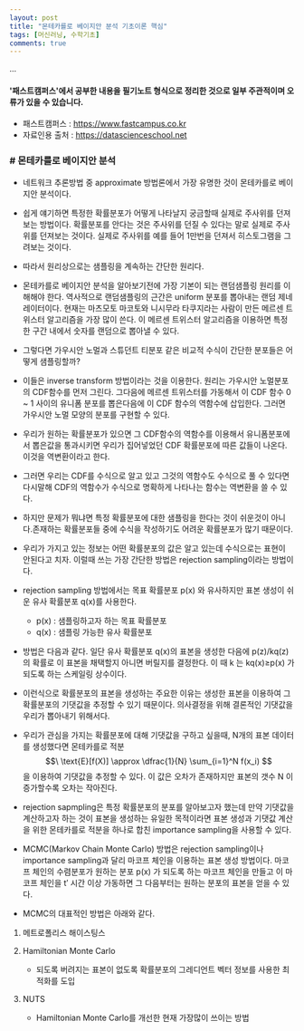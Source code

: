 ```yaml
---
layout: post
title: "몬테카를로 베이지안 분석 기초이론 핵심"
tags: [머신러닝, 수학기초]
comments: true
---
```


...

#### '패스트캠퍼스'에서 공부한 내용을 필기노트 형식으로 정리한 것으로 일부 주관적이며 오류가 있을 수 있습니다.

- 패스트캠퍼스 : https://www.fastcampus.co.kr
- 자료인용 출처 : https://datascienceschool.net

### # 몬테카를로 베이지안 분석

- 네트워크 추론방법 중 approximate 방법론에서 가장 유명한 것이 몬테카를로 베이지안 분석이다.


- 쉽게 얘기하면 특정한 확률분포가 어떻게 나타날지 궁금할때 실제로 주사위를 던져보는 방법이다. 확률분포를 안다는 것은 주사위를 던질 수 있다는 말로 실제로 주사위를 던져보는 것이다. 실제로 주사위를 예를 들어 1만번을 던져서 히스토그램을 그려보는 것이다.


- 따라서 원리상으로는 샘플링을 계속하는 간단한 원리다.


- 몬테카를로 베이지안 분석을 알아보기전에 가장 기본이 되는 랜덤샘플링 원리를 이해해야 한다. 역사적으로 랜덤샘플링의 근간은 uniform 분포를 뽑아내는 랜덤 제네레이터이다. 현재는 마츠모토 마코토와 니시무라 타쿠지라는 사람이 만든 메르센 트위스터 알고리즘을 가장 많이 쓴다. 이 메르센 트위스터 알고리즘을 이용하면 특정한 구간 내에서 숫자를 랜덤으로 뽑아낼 수 있다.


- 그렇다면 가우시안 노멀과 스튜던트 티분포 같은 비교적 수식이 간단한 분포들은 어떻게 샘플링할까?


- 이들은 inverse transform 방법이라는 것을 이용한다. 원리는 가우시안 노멀분포의 CDF함수를 먼저 그린다. 그다음에 메르센 트위스터를 가동해서 이 CDF 함수 0 ~ 1 사이의 유니폼 분포를 뽑은다음에 이 CDF 함수의 역함수에 삽입한다. 그러면 가우시안 노멀 모양의 분포를 구현할 수 있다.


- 우리가 원하는 확률분포가 있으면 그 CDF함수의 역함수를 이용해서 유니폼분포에서 뽑은값을 통과시키면 우리가 집어넣었던 CDF 확률분포에 따른 값들이 나온다. 이것을 역변환이라고 한다.


- 그러면 우리는 CDF를 수식으로 알고 있고 그것의 역함수도 수식으로 풀 수 있다면 다시말해 CDF의 역함수가 수식으로 명확하게 나타나는 함수는 역변환을 쓸 수 있다.


- 하지만 문제가 뭐냐면 특정 확률분포에 대한 샘플링을 한다는 것이 쉬운것이 아니다.존재하는 확률분포들 중에 수식을 작성하기도 어려운 확률분포가 많기 때문이다.


- 우리가 가지고 있는 정보는 어떤 확률분포의 값은 알고 있는데 수식으로는 표현이 안된다고 치자. 이럴때 쓰는 가장 간단한 방법은 rejection sampling이라는 방법이다.


- rejection sampling 방법에서는 목표 확률분포 p(x) 와 유사하지만 표본 생성이 쉬운 유사 확률분포 q(x)를 사용한다.

    - p(x) : 샘플링하고자 하는 목표 확률분포
    - q(x) : 샘플링 가능한 유사 확률분포


- 방법은 다음과 같다. 일단 유사 확률분포  q(x)의 표본을 생성한 다음에 p(z)/kq(z) 의 확률로 이 표본을 채택할지 아니면 버릴지를 결정한다. 이 때  k 는  kq(x)≥p(x) 가 되도록 하는 스케일링 상수이다.

- 이런식으로 확률분포의 표본을 생성하는 주요한 이유는 생성한 표본을 이용하여 그 확률분포의 기댓값을 추정할 수 있기 때문이다. 의사결정을 위해 결론적인 기댓값을 우리가 뽑아내기 위해서다. 


- 우리가 관심을 가지는 확률분포에 대해 기댓값을 구하고 싶을때, N개의 표본 데이터를 생성했다면 몬테카를로 적분 $$\ \text{E}[f(X)] \approx \dfrac{1}{N} \sum_{i=1}^N f(x_i) $$을 이용하여 기댓값을 추정할 수 있다. 이 값은 오차가 존재하지만 표본의 갯수  N 이 증가할수록 오차는 작아진다.


- rejection sapmpling은 특정 확률분포의 분포를 알아보고자 했는데 만약 기댓값을 계산하고자 하는 것이 표본을 생성하는 유일한 목적이라면 표본 생성과 기댓값 계산을 위한 몬테카를로 적분을 하나로 합친 importance sampling을 사용할 수 있다.


- MCMC(Markov Chain Monte Carlo) 방법은 rejection sampling이나 importance sampling과 달리 마코프 체인을 이용하는 표본 생성 방법이다. 마코프 체인의 수렴분포가 원하는 분포 p(x) 가 되도록 하는 마코프 체인을 만들고 이 마코프 체인을  t′ 시간 이상 가동하면 그 다음부터는 원하는 분포의 표본을 얻을 수 있다.


- MCMC의 대표적인 방법은 아래와 같다.

1) 메트로폴리스 해이스팅스

2) Hamiltonian Monte Carlo
    - 되도록 버려지는 표본이 없도록 확률분포의 그레디언트 벡터 정보를 사용한 최적화를 도입
    
3) NUTS
    - Hamiltonian Monte Carlo를 개선한 현재 가장많이 쓰이는 방법
